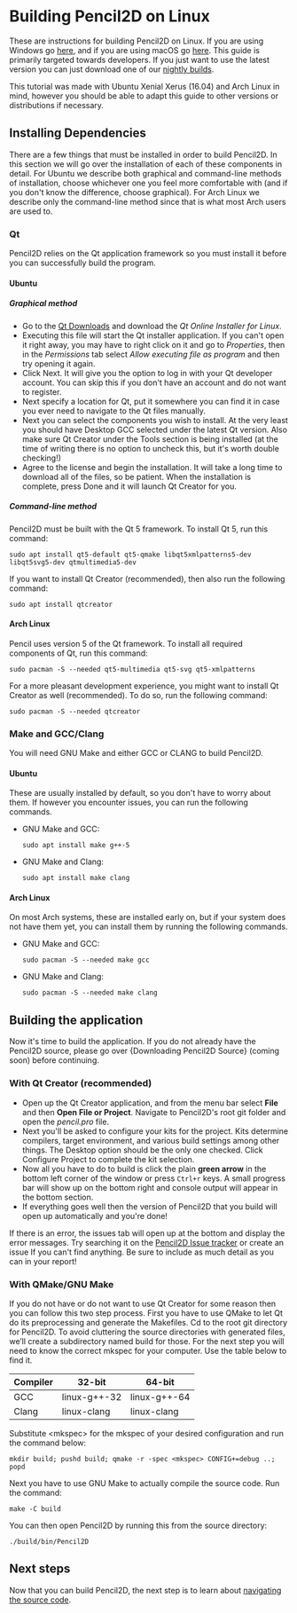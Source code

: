 # Building Pencil2D on Linux

These are instructions for building Pencil2D on Linux. If you are using Windows go [here](build_win.md), and if you are using macOS go [here](build_mac.md). This guide is primarily targeted towards developers. If you just want to use the latest version you can just download one of our [nightly builds](https://drive.google.com/drive/folders/0BxdcdOiOmg-CcWhLazdKR1oydHM).

This tutorial was made with Ubuntu Xenial Xerus (16.04) and Arch Linux in mind, however you should be able to adapt this guide to other versions or distributions if necessary.

## Installing Dependencies

There are a few things that must be installed in order to build Pencil2D. In this section we will go over the installation of each of these components in detail. For Ubuntu we describe both graphical and command-line methods of installation, choose whichever one you feel more comfortable with (and if you don't know the difference, choose graphical). For Arch Linux we describe only the command-line method since that is what most Arch users are used to.

### Qt

Pencil2D relies on the Qt application framework so you must install it before you can successfully build the program.

#### Ubuntu

##### Graphical method

- Go to the [Qt Downloads](https://www.qt.io/download-open-source/) and download the *Qt Online Installer for Linux*.
- Executing this file will start the Qt installer application. If you can't open it right away, you may have to right click on it and go to *Properties*, then in the *Permissions* tab select *Allow executing file as program* and then try opening it again.
- Click Next. It will give you the option to log in with your Qt developer account. You can skip this if you don't have an account and do not want to register.
- Next specify a location for Qt, put it somewhere you can find it in case you ever need to navigate to the Qt files manually.
- Next you can select the components you wish to install. At the very least you should have Desktop GCC selected under the latest Qt version. Also make sure Qt Creator under the Tools section is being installed (at the time of writing there is no option to uncheck this, but it's worth double checking!)
- Agree to the license and begin the installation. It will take a long time to download all of the files, so be patient. When the installation is complete, press Done and it will launch Qt Creator for you.

##### Command-line method

Pencil2D must be built with the Qt 5 framework. To install Qt 5, run this command:

    sudo apt install qt5-default qt5-qmake libqt5xmlpatterns5-dev libqt5svg5-dev qtmultimedia5-dev

If you want to install Qt Creator (recommended), then also run the following command:

    sudo apt install qtcreator

#### Arch Linux

Pencil uses version 5 of the Qt framework. To install all required components of Qt, run this command:

    sudo pacman -S --needed qt5-multimedia qt5-svg qt5-xmlpatterns

For a more pleasant development experience, you might want to install Qt Creator as well (recommended). To do so, run the following command:

    sudo pacman -S --needed qtcreator

### Make and GCC/Clang

You will need GNU Make and either GCC or CLANG to build Pencil2D. 

#### Ubuntu

These are usually installed by default, so you don't have to worry about them. If however you encounter issues, you can run the following commands.

- GNU Make and GCC:

      sudo apt install make g++-5

- GNU Make and Clang:

      sudo apt install make clang

#### Arch Linux

On most Arch systems, these are installed early on, but if your system does not have them yet, you can install them by running the following commands.

- GNU Make and GCC:

      sudo pacman -S --needed make gcc

- GNU Make and Clang:

      sudo pacman -S --needed make clang

## Building the application

Now it's time to build the application. If you do not already have the Pencil2D source, please go over {Downloading Pencil2D Source} (coming soon) before continuing.

### With Qt Creator (recommended)

- Open up the Qt Creator application, and from the menu bar select **File** and then **Open File or Project**. Navigate to Pencil2D's root git folder and open the *pencil.pro* file.
- Next you'll be asked to configure your kits for the project. Kits determine compilers, target environment, and various build settings among other things. The Desktop option should be the only one checked. Click Configure Project to complete the kit selection.
- Now all you have to do to build is click the plain **green arrow** in the bottom left corner of the window or press `Ctrl+r` keys. A small progress bar will show up on the bottom right and console output will appear in the bottom section.
- If everything goes well then the version of Pencil2D that you build will open up automatically and you're done!

If there is an error, the issues tab will open up at the bottom and display the error messages. Try searching it on the [Pencil2D Issue tracker](https://github.com/pencil2d/pencil/issues) or create an issue If you can't find anything. Be sure to include as much detail as you can in your report!

### With QMake/GNU Make

If you do not have or do not want to use Qt Creator for some reason then you can follow this two step process. First you have to use QMake to let Qt do its preprocessing and generate the Makefiles. Cd to the root git directory for Pencil2D. To avoid cluttering the source directories with generated files, we’ll create a subdirectory named build for those. For the next step you will need to know the correct mkspec for your computer. Use the table below to find it.

| Compiler | 32-bit       | 64-bit       |
| -------- | ------------ | ------------ |
| GCC      | linux-g++-32 | linux-g++-64 |
| Clang    | linux-clang  | linux-clang  |

Substitute \<mkspec\> for the mkspec of your desired configuration and run the command below:

    mkdir build; pushd build; qmake -r -spec <mkspec> CONFIG+=debug ..; popd

Next you have to use GNU Make to actually compile the source code. Run the command:

    make -C build

You can then open Pencil2D by running this from the source directory:

    ./build/bin/Pencil2D

## Next steps

Now that you can build Pencil2D, the next step is to learn about [navigating the source code](https://github.com/pencil2d/pencil/wiki/Dive-into-code).
